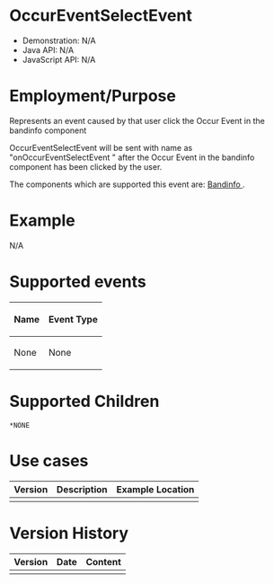 

# OccurEventSelectEvent

- Demonstration: N/A
- Java API: N/A
- JavaScript API: N/A

# Employment/Purpose

Represents an event caused by that user click the Occur Event in the
bandinfo component

OccurEventSelectEvent will be sent with name as "onOccurEventSelectEvent
" after the Occur Event in the bandinfo component has been clicked by
the user.

The components which are supported this event are: [ Bandinfo ]({{site.baseurl}}/zk_component_ref/diagrams_and_reports/timeline/bandinfo).

# Example

N/A

# Supported events

<table>
<thead>
<tr class="header">
<th><center>
<p>Name</p>
</center></th>
<th><center>
<p>Event Type</p>
</center></th>
</tr>
</thead>
<tbody>
<tr class="odd">
<td><p>None</p></td>
<td><p>None</p></td>
</tr>
</tbody>
</table>

# Supported Children

`*NONE`

# Use cases

| Version | Description | Example Location |
|---------|-------------|------------------|
|         |             |                  |

# Version History

| Version | Date | Content |
|---------|------|---------|
|         |      |         |


